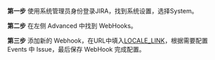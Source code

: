 
**第一步** 使用系统管理员身份登录JIRA，找到系统设置，选择System。

**第二步** 在左侧 Advanced 中找到 WebHooks。

**第三步** 添加新的 Webhook，在URL中填入[LOCALE_LINK](LOCALE_LINK)，根据需要配置 Events 中 Issue，最后保存 WebHook 完成配置。
